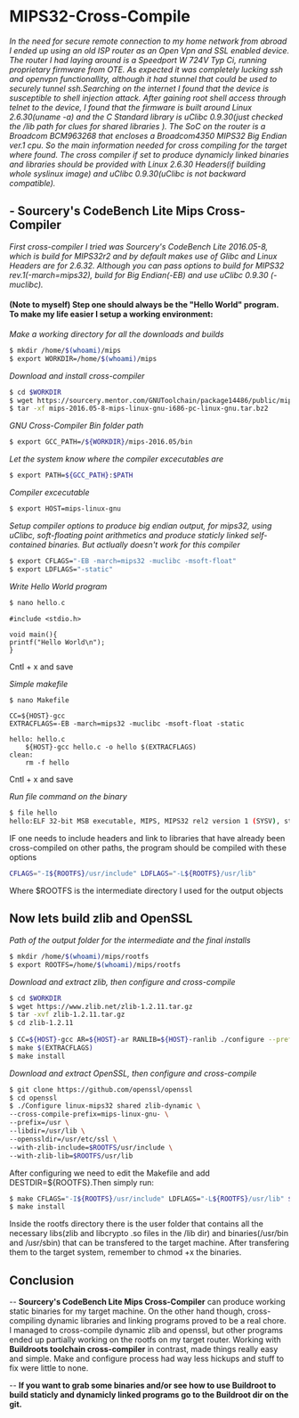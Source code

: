 # MIPS32-Cross-Compile

*In the need for secure remote connection to my home network from abroad I ended up using an old ISP router as an Open Vpn and SSL enabled device. The router I had laying around is a Speedport W 724V Typ Ci, running proprietary firmware from OTE. As expected it was completely lucking ssh and openvpn functionallity, although it had stunnel that could be used to securely tunnel ssh.Searching on the internet I found that the device is susceptible to shell injection attack. After gaining root shell access through telnet to the device, I found that the firmware is built around Linux 2.6.30(uname -a) and the C Standard library is uClibc 0.9.30(just checked the /lib path for clues for shared libraries ). The SoC on the router is a Broadcom BCM963268 that encloses a Broadcom4350 MIPS32 Big Endian ver.1 cpu.
So the main information needed for cross compiling for the target where found. The cross compiler if set to produce dynamicly linked binaries and libraries should be provided with Linux 2.6.30 Headers(if building whole syslinux image) and uClibc 0.9.30(uClibc is not backward compatible).*

## - Sourcery's CodeBench Lite Mips Cross-Compiler
   *First cross-compiler I tried was Sourcery's CodeBench Lite 2016.05-8, which is build for MIPS32r2 and by default makes use of Glibc and Linux Headers are for 2.6.32. Although you can pass options to build for MIPS32 rev.1(-march=mips32), build for Big Endian(-EB) and use uClibc 0.9.30 (-muclibc).*

#### (Note to myself) Step one should always be the "Hello World" program. To make my life easier I setup a working environment:

*Make a working directory for all the downloads and builds*
```bash
$ mkdir /home/$(whoami)/mips
$ export WORKDIR=/home/$(whoami)/mips
```

*Download and install cross-compiler*
```bash
$ cd $WORKDIR
$ wget https://sourcery.mentor.com/GNUToolchain/package14486/public/mips-linux-gnu/mips-2016.05-8-mips-linux-gnu-i686-pc-linux-gnu.tar.bz2
$ tar -xf mips-2016.05-8-mips-linux-gnu-i686-pc-linux-gnu.tar.bz2
```

*GNU Cross-Compiler Bin folder path*
```bash
$ export GCC_PATH=/${WORKDIR}/mips-2016.05/bin 
```

*Let the system know where the compiler excecutables are*
```bash
$ export PATH=${GCC_PATH}:$PATH
```

*Compiler excecutable*
```bash
$ export HOST=mips-linux-gnu
```

*Setup compiler options to produce big endian output, for mips32, using uClibc, soft-floating point arithmetics and produce staticly linked self-contained binaries. But actlually doesn't work for this compiler*
```bash
$ export CFLAGS="-EB -march=mips32 -muclibc -msoft-float"
$ export LDFLAGS="-static"
```

*Write Hello World program*
```c
$ nano hello.c
```
```code
#include <stdio.h>

void main(){
printf("Hello World\n");
}
```
Cntl + x and save

*Simple makefile*
```bash
$ nano Makefile
```
```code
CC=${HOST}-gcc
EXTRACFLAGS=-EB -march=mips32 -muclibc -msoft-float -static

hello: hello.c
	${HOST}-gcc hello.c -o hello $(EXTRACFLAGS)
clean:
	rm -f hello
```
Cntl + x and save

*Run file command on the binary*
```bash
$ file hello
hello:ELF 32-bit MSB executable, MIPS, MIPS32 rel2 version 1 (SYSV), statically linked, not stripped
```
IF one needs to include headers and link to libraries that have already been cross-compiled on other paths, the program should be compiled with these options
```bash
CFLAGS="-I${ROOTFS}/usr/include" LDFLAGS="-L${ROOTFS}/usr/lib"
```
Where $ROOTFS is the intermediate directory I used for the output objects

## Now lets build zlib and OpenSSL

*Path of the output folder for the intermediate and the final installs*
```bash
$ mkdir /home/$(whoami)/mips/rootfs
$ export ROOTFS=/home/$(whoami)/mips/rootfs
```
*Download and extract zlib, then configure and cross-compile*
```bash
$ cd $WORKDIR
$ wget https://www.zlib.net/zlib-1.2.11.tar.gz
$ tar -xvf zlib-1.2.11.tar.gz
$ cd zlib-1.2.11
 
$ CC=${HOST}-gcc AR=${HOST}-ar RANLIB=${HOST}-ranlib ./configure --prefix=$ROOTFS/usr  
$ make $(EXTRACFLAGS)
$ make install
```
*Download and extract OpenSSL, then configure and cross-compile*
```bash
$ git clone https://github.com/openssl/openssl
$ cd openssl
$ ./Configure linux-mips32 shared zlib-dynamic \
--cross-compile-prefix=mips-linux-gnu- \
--prefix=/usr \
--libdir=/usr/lib \
--openssldir=/usr/etc/ssl \
--with-zlib-include=$ROOTFS/usr/include \
--with-zlib-lib=$ROOTFS/usr/lib
```
After configuring we need to edit the Makefile and add DESTDIR=${ROOTFS}.Then simply run:
```bash
$ make CFLAGS="-I${ROOTFS}/usr/include" LDFLAGS="-L${ROOTFS}/usr/lib" $(EXTRACFLAGS)
$ make install
```

Inside the rootfs directory there is the user folder that contains all the necessary libs(zlib and libcrypto .so files in the /lib dir) and binaries(/usr/bin and /usr/sbin) that can be transfered to the target machine. After transfering them to the target system, remember to chmod +x the binaries.
 


## Conclusion
-- **Sourcery's CodeBench Lite Mips Cross-Compiler** can produce working static binaries for my target machine. On the other hand though, cross-compiling dynamic libraries and linking programs proved to be a real chore. I managed to cross-compile dynamic zlib and openssl, but other programs ended up partially working on the rootfs on my target router. 
Working with **Buildroots toolchain cross-compiler** in contrast, made things really easy and simple. Make and configure process had way less hickups and stuff to fix were little to none. 

-- **If you want to grab some binaries and/or see how to use Buildroot to build staticly and dynamicly linked programs go to the Buildroot dir on the git.**
